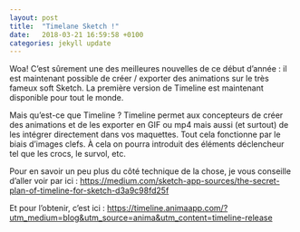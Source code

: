 ```yaml
---
layout: post
title:  "Timelane Sketch !"
date:   2018-03-21 16:59:58 +0100
categories: jekyll update
---
```

Woa!
C’est sûrement une des meilleures nouvelles de ce début d’année : il est maintenant possible de créer / exporter des animations sur le très fameux soft Sketch.
La première version de Timeline est maintenant disponible pour tout le monde.

Mais qu’est-ce que Timeline ?
Timeline permet aux concepteurs de créer des animations et de les exporter en GIF ou mp4 mais aussi (et surtout) de les intégrer directement dans vos maquettes. Tout cela fonctionne par le biais d’images clefs. À cela on pourra introduit des éléments déclencheur tel que les crocs, le survol, etc.

Pour en savoir un peu plus du côté technique de la chose, je vous conseille d’aller voir par ici : https://medium.com/sketch-app-sources/the-secret-plan-of-timeline-for-sketch-d3a9c98fd25f

Et pour l’obtenir, c’est ici : https://timeline.animaapp.com/?utm_medium=blog&utm_source=anima&utm_content=timeline-release

